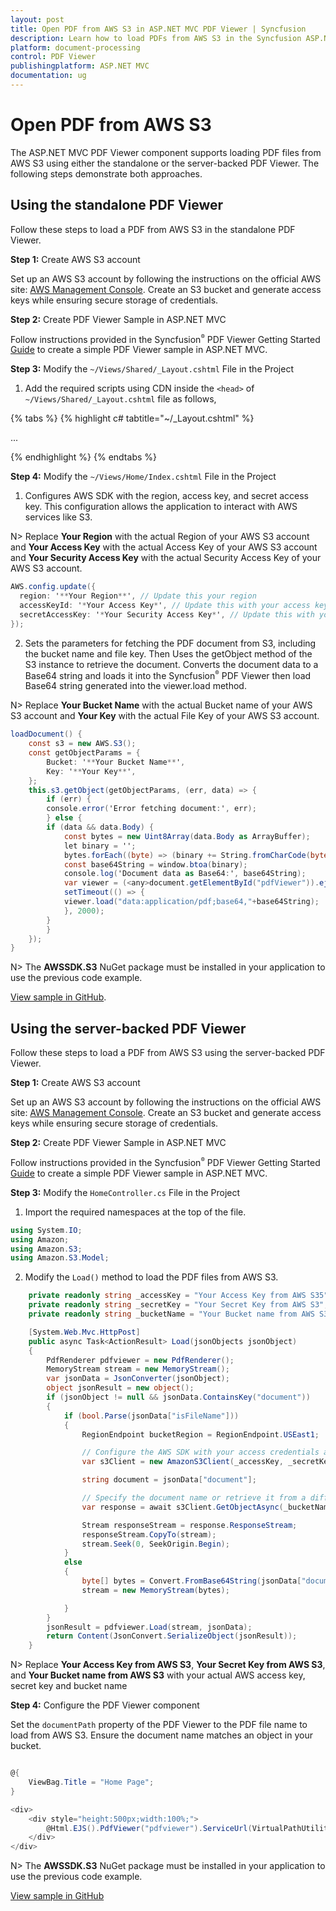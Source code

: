 ```yaml
---
layout: post
title: Open PDF from AWS S3 in ASP.NET MVC PDF Viewer | Syncfusion
description: Learn how to load PDFs from AWS S3 in the Syncfusion ASP.NET MVC PDF Viewer component using standalone and server-backed approaches.
platform: document-processing
control: PDF Viewer
publishingplatform: ASP.NET MVC
documentation: ug
---
```


# Open PDF from AWS S3

The ASP.NET MVC PDF Viewer component supports loading PDF files from AWS S3 using either the standalone or the server-backed PDF Viewer. The following steps demonstrate both approaches.

## Using the standalone PDF Viewer

Follow these steps to load a PDF from AWS S3 in the standalone PDF Viewer.

**Step 1:** Create AWS S3 account

 Set up an AWS S3 account by following the instructions on the official AWS site: [AWS Management Console](https://docs.aws.amazon.com/AmazonS3/latest/userguide/Welcome.html). Create an S3 bucket and generate access keys while ensuring secure storage of credentials.

**Step 2:** Create PDF Viewer Sample in ASP.NET MVC

Follow instructions provided in the Syncfusion<sup style="font-size:70%">&reg;</sup> PDF Viewer Getting Started [Guide](https://help.syncfusion.com/document-processing/pdf/pdf-viewer/asp-net-mvc/getting-started) to create a simple PDF Viewer sample in ASP.NET MVC.

**Step 3:** Modify the `~/Views/Shared/_Layout.cshtml` File in the Project

1. Add the required scripts using CDN inside the `<head>` of `~/Views/Shared/_Layout.cshtml` file as follows,

{% tabs %}
{% highlight c# tabtitle="~/_Layout.cshtml" %}

<head>
    ...
    <script src="https://sdk.amazonaws.com/js/aws-sdk-2.1654.0.min.js"></script>
</head>

{% endhighlight %}
{% endtabs %}

**Step 4:** Modify the `~/Views/Home/Index.cshtml` File in the Project

1. Configures AWS SDK with the region, access key, and secret access key. This configuration allows the application to interact with AWS services like S3.

N> Replace **Your Region** with the actual Region of your AWS S3 account and **Your Access Key** with the actual Access Key of your AWS S3 account and **Your Security Access Key** with the actual Security Access Key of your AWS S3 account.

```csharp
AWS.config.update({
  region: '**Your Region**', // Update this your region
  accessKeyId: '*Your Access Key*', // Update this with your access key id
  secretAccessKey: '*Your Security Access Key*', // Update this with your secret access key
});
```

2. Sets the parameters for fetching the PDF document from S3, including the bucket name and file key. Then Uses the getObject method of the S3 instance to retrieve the document. Converts the document data to a Base64 string and loads it into the Syncfusion<sup style="font-size:70%">&reg;</sup> PDF Viewer then load Base64 string generated into the viewer.load method.

N> Replace **Your Bucket Name** with the actual Bucket name of your AWS S3 account and **Your Key** with the actual File Key of your AWS S3 account.

```csharp
loadDocument() {
    const s3 = new AWS.S3();
    const getObjectParams = {
        Bucket: '**Your Bucket Name**',
        Key: '**Your Key**',
    };
    this.s3.getObject(getObjectParams, (err, data) => {
        if (err) {
        console.error('Error fetching document:', err);
        } else {
        if (data && data.Body) {
            const bytes = new Uint8Array(data.Body as ArrayBuffer);
            let binary = '';
            bytes.forEach((byte) => (binary += String.fromCharCode(byte)));
            const base64String = window.btoa(binary);
            console.log('Document data as Base64:', base64String);
            var viewer = (<any>document.getElementById("pdfViewer")).ej2_instances[0];
            setTimeout(() => {
            viewer.load("data:application/pdf;base64,"+base64String);
            }, 2000);
        }
        }
    });
}
```

N> The **AWSSDK.S3** NuGet package must be installed in your application to use the previous code example.

[View sample in GitHub](https://github.com/SyncfusionExamples/open-save-pdf-documents-in-aws-s3/tree/master/Open%20and%20Save%20PDF%20in%20AWS%20S3%20using%20Standalone).

## Using the server-backed PDF Viewer

Follow these steps to load a PDF from AWS S3 using the server-backed PDF Viewer.

**Step 1:** Create AWS S3 account

 Set up an AWS S3 account by following the instructions on the official AWS site: [AWS Management Console](https://docs.aws.amazon.com/AmazonS3/latest/userguide/Welcome.html). Create an S3 bucket and generate access keys while ensuring secure storage of credentials.

**Step 2:** Create PDF Viewer Sample in ASP.NET MVC

Follow instructions provided in the Syncfusion<sup style="font-size:70%">&reg;</sup> PDF Viewer Getting Started [Guide](https://help.syncfusion.com/document-processing/pdf/pdf-viewer/asp-net-mvc/getting-started) to create a simple PDF Viewer sample in ASP.NET MVC.

**Step 3:** Modify the `HomeController.cs` File in the Project

1. Import the required namespaces at the top of the file.

```csharp
using System.IO;
using Amazon;
using Amazon.S3;
using Amazon.S3.Model;
```

2. Modify the `Load()` method to load the PDF files from AWS S3.

```csharp
    private readonly string _accessKey = "Your Access Key from AWS S35";
    private readonly string _secretKey = "Your Secret Key from AWS S3";
    private readonly string _bucketName = "Your Bucket name from AWS S3";

    [System.Web.Mvc.HttpPost]
    public async Task<ActionResult> Load(jsonObjects jsonObject)
    {
        PdfRenderer pdfviewer = new PdfRenderer();
        MemoryStream stream = new MemoryStream();
        var jsonData = JsonConverter(jsonObject);
        object jsonResult = new object();
        if (jsonObject != null && jsonData.ContainsKey("document"))
        {
            if (bool.Parse(jsonData["isFileName"]))
            {
                RegionEndpoint bucketRegion = RegionEndpoint.USEast1;

                // Configure the AWS SDK with your access credentials and other settings
                var s3Client = new AmazonS3Client(_accessKey, _secretKey, bucketRegion);

                string document = jsonData["document"];

                // Specify the document name or retrieve it from a different source
                var response = await s3Client.GetObjectAsync(_bucketName, document);

                Stream responseStream = response.ResponseStream;
                responseStream.CopyTo(stream);
                stream.Seek(0, SeekOrigin.Begin);
            }
            else
            {
                byte[] bytes = Convert.FromBase64String(jsonData["document"]);
                stream = new MemoryStream(bytes);

            }
        }
        jsonResult = pdfviewer.Load(stream, jsonData);
        return Content(JsonConvert.SerializeObject(jsonResult));
    }

```

N> Replace **Your Access Key from AWS S3**, **Your Secret Key from AWS S3**, and **Your Bucket name from AWS S3** with your actual AWS access key, secret key and bucket name

**Step 4:** Configure the PDF Viewer component

Set the `documentPath` property of the PDF Viewer to the PDF file name to load from AWS S3. Ensure the document name matches an object in your bucket.

```csharp

@{
    ViewBag.Title = "Home Page";
}

<div>
    <div style="height:500px;width:100%;">
        @Html.EJS().PdfViewer("pdfviewer").ServiceUrl(VirtualPathUtility.ToAbsolute("~/Home/")).DocumentPath("PDF_Succinctly.pdf").Render()
    </div>
</div>

```

N> The **AWSSDK.S3** NuGet package must be installed in your application to use the previous code example.

[View sample in GitHub](https://github.com/SyncfusionExamples/open-save-pdf-documents-in-aws-s3/tree/master/Open%20and%20Save%20PDF%20in%20AWS%20S3%20using%20Server-Backend)